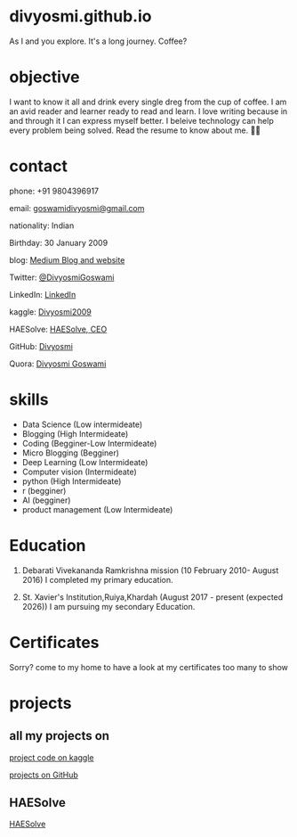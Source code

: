 # divyosmi.github.io
As I and you explore. It's a long journey. Coffee?
# objective
I want to know it all and drink every single dreg from the cup of coffee. I am an avid reader and learner ready to read and learn. I love writing because in and through it I can express myself better. I beleive technology can help every problem being solved. Read the resume to know about me. 🙂😇
# contact 

phone: +91 9804396917 

email: [goswamidivyosmi@gmail.com](https://mailto:goswamidivyosmi@gmail.com)

nationality: Indian 

Birthday: 30 January 2009

blog: [Medium Blog and website](divyosmi.medium.com)

Twitter: [@DivyosmiGoswami](https://twitter.com/DivyosmiGoswami)

LinkedIn: [LinkedIn](https://www.linkedin.com/m/in/divyosmi-goswami-123578202/)

kaggle: [Divyosmi2009](https://www.kaggle.com/divyosmi2009)

HAESolve: [HAESolve, CEO](https://sites.google.com/view/haesolve/)

GitHub: [Divyosmi](https://github.com/divyosmi)

Quora: [Divyosmi Goswami](quora.com/profile/Divyosmi-Goswami-1)

# skills 

* Data Science (Low intermideate)
* Blogging (High Intermideate)
* Coding (Begginer-Low Intermideate)
* Micro Blogging (Begginer)
* Deep Learning (Low Intermideate)
* Computer vision (Intermideate)
* python (High Intermideate)
* r (begginer)
* AI (begginer)
* product management (Low Intermideate)

# Education

1. Debarati Vivekananda Ramkrishna mission (10 February 2010- August 2016) 
I completed my primary education.

2. St. Xavier's Institution,Ruiya,Khardah (August 2017 - present (expected 2026)) 
I am pursuing my secondary Education.

# Certificates 
Sorry? come to my home to have a look at my certificates too many to show 

# projects 
## all my projects on 
[project code on kaggle](https://kaggle.com/divyosmi2009)

[projects on GitHub](https://github.com/Divyosmi)

## HAESolve
[HAESolve](https://sites.google.com/view/haesolve/haesolve)
